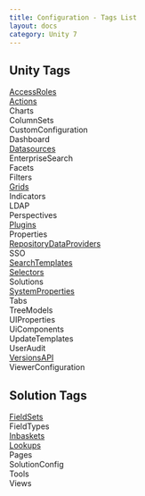 ```yaml
---
title: Configuration - Tags List
layout: docs
category: Unity 7
---
```

## Unity Tags

[AccessRoles](tags-list/access-roles-tag)  
[Actions](actions)   
Charts  
ColumnSets    
CustomConfiguration    
Dashboard      
[Datasources](tags-list/datasources-tag)  
EnterpriseSearch    
Facets  
Filters   
[Grids](grids)   
Indicators  
LDAP    
Perspectives    
[Plugins](tags-list/plugins-tag)    
Properties   
[RepositoryDataProviders](repository-data-providers)  
SSO  
[SearchTemplates](search-templates)  
[Selectors](tags-list/selectors-tag)  
Solutions    
[SystemProperties](tags-list/system-properties-tag)      
Tabs    
TreeModels    
UIProperties    
UiComponents  
UpdateTemplates    
UserAudit  
[VersionsAPI](tags-list/versions-api-tag)  
ViewerConfiguration    

## Solution Tags

[FieldSets](tags-list/fieldsets-tag)    
FieldTypes    
[Inbaskets](tags-list/inbaskets-tag)      
[Lookups](tags-list/lookups-tag)    
Pages    
SolutionConfig    
Tools    
Views  

